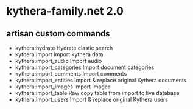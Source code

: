 # kythera-family.net 2.0 #

## artisan custom commands ##

* kythera:hydrate              Hydrate elastic search
* kythera:import               Import kythera data
* kythera:import_audio         Import audio
* kythera:import_categories    Import document categories
* kythera:import_comments      Import comments
* kythera:import_entities      Import & replace original Kythera documents
* kythera:import_images        Import images
* kythera:import_table         Raw copy table from import to live database
* kythera:import_users         Import & replace original Kythera users